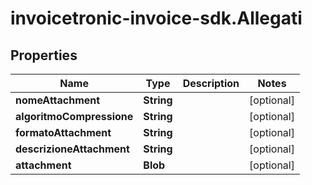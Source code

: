 # invoicetronic-invoice-sdk.Allegati

## Properties

Name | Type | Description | Notes
------------ | ------------- | ------------- | -------------
**nomeAttachment** | **String** |  | [optional] 
**algoritmoCompressione** | **String** |  | [optional] 
**formatoAttachment** | **String** |  | [optional] 
**descrizioneAttachment** | **String** |  | [optional] 
**attachment** | **Blob** |  | [optional] 



